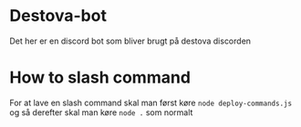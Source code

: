 # Destova-bot
Det her er en discord bot som bliver brugt på destova discorden 

# How to slash command
For at lave en slash command skal man først køre
```node deploy-commands.js```
og så derefter skal man køre
```node .```
som normalt